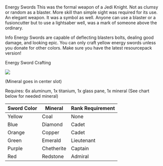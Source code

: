 Energy Swords
This was the formal weapon of a Jedi Knight. Not as clumsy or random as a blaster. More skill than simple sight was required for its use. An elegant weapon. It was a symbol as well. Anyone can use a blaster or a fusioncutter but to use a lightsaber well, was a mark of someone above the ordinary.

Info
Energy Swords are capable of deflecting blasters bolts, dealing good damage, and looking epic. You can only craft yellow energy swords unless you donate for other colors. Make sure you have the latest resourcepack version!

Energy Sword Crafting

![](Screenshot%201.png.png)

(Mineral goes in center slot)

Requires: 6x aluminum, 1x titanium, 1x glass pane, 1x mineral (See chart below for needed mineral)

| Sword Color    | Mineral    | Rank Requirement |
|----------------|------------|------------------|
| Yellow         | Coal       | None             |
| Blue           | Diamond    | Cadet            |
| Orange         | Copper     | Cadet            |
| Green          | Emerald    | Lieutenant       |
| Purple         | Chetherite | Captain          |
| Red            | Redstone   | Admiral          |
